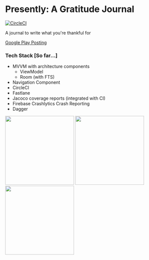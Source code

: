 # Presently: A Gratitude Journal
[![CircleCI](https://circleci.com/gh/alisonthemonster/Presently/tree/master.svg?style=svg)](https://circleci.com/gh/alisonthemonster/Presently/tree/master)

A journal to write what you're thankful for

[Google Play Posting](https://play.google.com/store/apps/details?id=journal.gratitude.com.gratitudejournal&hl=en)

### Tech Stack [So far...]
- MVVM with architecture components
   - ViewModel
   - Room (with FTS)
- Navigation Component
- CircleCI
- Fastlane
- Jacoco coverage reports (integrated with CI)
- Firebase Crashlytics Crash Reporting
- Dagger

<img src="https://i.imgur.com/Im3maBV.png" width="220">  <img src="https://i.imgur.com/O4J2yru.png" width="220">  <img src="https://i.imgur.com/TDCxl3N.png" width="220"> 
